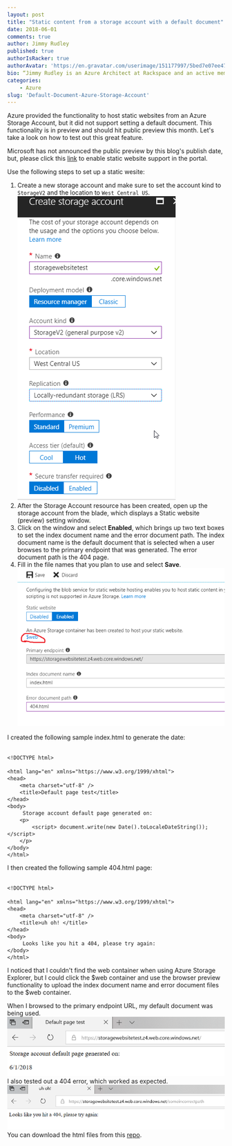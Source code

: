```yaml
---
layout: post
title: "Static content from a storage account with a default document"
date: 2018-06-01
comments: true
author: Jimmy Rudley
published: true
authorIsRacker: true
authorAvatar: 'https://en.gravatar.com/userimage/151177997/5bed7e07ee47533cbd34b951d463bcb7.jpg'
bio: “Jimmy Rudley is an Azure Architect at Rackspace and an active member of the Azure community. He focuses on solving large and complex architecture and automation problems within Azure."
categories:
    - Azure
slug: 'Default-Document-Azure-Storage-Account' 
---
```


Azure provided the functionality to host static websites from an Azure Storage Account, but it did not support setting a default document. This functionality is in preview and should hit public preview this month. Let's take a look on how to test out this great feature.

<!--more-->

Microsoft has not announced the public preview by this blog's publish date, but, please click this [link](https://aka.ms/staticwebsites) to enable static website support in the portal.

Use the following steps to set up a static wesite:

1. Create a new storage account and make sure to set the account kind to ``StorageV2`` and the location to ``West Central US``. ![storage account](create.png)
2. After the Storage Account resource has been created, open up the storage account from the blade, which displays a Static website (preview) setting window.
3. Click on the window and select **Enabled**, which brings up two text boxes to set the index document name and the error document path. The index document name is the default document that is selected when a user browses to the primary endpoint that was generated. The error document path is the 404 page.
4. Fill in the file names that you plan to use and select **Save**. ![configure](configure.png)

I created the following sample index.html to generate the date:

```

<!DOCTYPE html>

<html lang="en" xmlns="https://www.w3.org/1999/xhtml">
<head>
    <meta charset="utf-8" />
    <title>Default page test</title>
</head>
<body>
     Storage account default page generated on:
    <p>
        <script> document.write(new Date().toLocaleDateString()); </script>
    </p>
</body>
</html>

```

I then created the following sample 404.html page:

```

<!DOCTYPE html>

<html lang="en" xmlns="https://www.w3.org/1999/xhtml">
<head>
    <meta charset="utf-8" />
    <title>uh oh! </title>
</head>
<body>
     Looks like you hit a 404, please try again:
</body>
</html>

```

I noticed that I couldn't find the web container when using Azure Storage Explorer, but I could click the $web container and use the browser preview functionality to upload the index document name and error document files to the $web container.

When I browsed to the primary endpoint URL, my default document was being used. ![default](default.png) I also tested out a 404 error, which worked as expected. ![404](404.png) You can download the html files from this [repo]( https://github.com/jrudley/staticwebsite).



